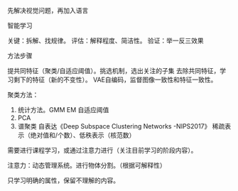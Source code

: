 先解决视觉问题，再加入语言

智能学习

关键：拆解、找规律。
评估：解释程度、简洁性。
验证：举一反三效果

方法步骤

提共同特征（聚类/自适应阈值）。挑选机制，选出关注的子集
去除共同特征，学习剩下的特征（新的不变性）。
VAE自编码，监督图像一致性和特征一致性。

聚类方法：
1. 统计方法。GMM EM 自适应阈值
2. PCA
3. 谱聚类
自表达《Deep Subspace Clustering Networks -NIPS2017》
稀疏表示（绝对值和/个数）、低秩表示（核范数）

需要进行课程学习，或通过注意力进行（关注目前学习的阶段内容）。

注意力：动态管理系统。进行物体分割。（根据可解释性）

只学习明确的属性，保留不理解的内容。
